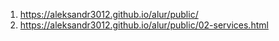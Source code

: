 <!-- 1. <https://aleksandr3012.github.io/alur/public/00.html> -->
1. <https://aleksandr3012.github.io/alur/public/>
1. <https://aleksandr3012.github.io/alur/public/02-services.html>